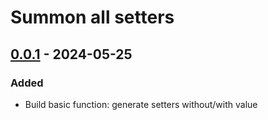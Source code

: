 <!-- Keep a Changelog guide -> https://keepachangelog.com -->

# Summon all setters


## [0.0.1] - 2024-05-25

### Added

- Build basic function: generate setters without/with value

[0.0.1]: https://github.com/bty834/Summon-all-setters
